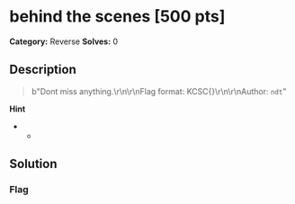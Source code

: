 # behind the scenes [500 pts]

**Category:** Reverse
**Solves:** 0

## Description
>b"Dont miss anything.\r\n\r\nFlag format: KCSC{}\r\n\r\nAuthor: `ndt`"

**Hint**
* -

## Solution

### Flag

